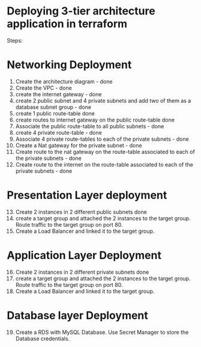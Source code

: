 # Deploying 3-tier architecture application in terraform

Steps:
#  Networking Deployment
1. Create the architecture diagram - done
2. Create the VPC - done
3. create the internet gateway - done
4. create 2 public subnet and 4 private subnets and add two of them as a database subnet group - done
5. create 1 public route-table done
6. create routes to internet gateway on the public route-table done
7. Associate the public route-table to  all public subnets - done
8. create 4 private route-table - done
9. Associate 4 private route-tables to  each of the private subnets - done
10. Create a Nat gateway for the private subnet - done
11. Create route to the nat gateway on the route-table associated to each of the private subnets - done
12. Create route to the internet on the route-table associated to each of the private subnets - done

# Presentation Layer deployment
13. Create 2 instances in 2 different public subnets done
14. create a target group and attached the 2 instances to the target group. Route traffic to the target group on port 80.
15. Create a Load Balancer  and linked it to the target group.

# Application Layer Deployment

16. Create 2 instances in 2 different private subnets done
17. create a target group and attached the 2 instances to the target group. Route traffic to the target group on port 80.
18. Create a Load Balancer  and linked it to the target group.

# Database layer Deployment

19. Create a RDS with MySQL Database. Use Secret Manager to store the Database credentials.
